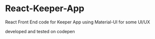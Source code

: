 # React-Keeper-App
React Front End code for Keeper App
using Material-UI for some UI/UX

developed and tested on codepen
